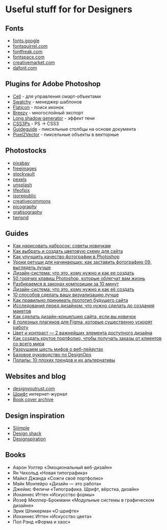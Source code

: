# Useful stuff for for Designers

## Fonts

- [fonts.google](https://fonts.google.com/)
- [fontsquirrel.com](https://www.fontsquirrel.com/)
- [fontfreak.com](https://www.fontfreak.com/)
- [fontspace.com](https://www.fontspace.com/)
- [creativemarket.com](https://creativemarket.com/)
- [dafont.com](https://www.dafont.com/)

## Plugins for Adobe Photoshop

- [Cell](http://cell.chrometaphore.com/) - для управления смарт-объектами
- [Swatchy](https://swatchy.github.io/) - менеджер шаблонов
- [Flaticon](https://www.flaticon.com/) - поиск иконок
- [Breezy](http://breeezyplugin.com/) - многослойный экспорт
- [Long shadow generator](http://lab.rayps.com/lsg2/) - эффект тени
- [CSS3Ps](http://css3ps.com/) - PS -> CSS3
- [Guideguide](https://guideguide.me/) - пиксельные столбцы на основе документа
- [Pixel2Vector](https://www.the-orange-box.com/) - пиксельные объекты в векторные

## Photostocks

- [pixabay](https://pixabay.com/ru/)
- [freeimages](https://ru.freeimages.com/)
- [stockvault](https://www.stockvault.net/)
- [pexels](https://www.pexels.com/)
- [unsplash](https://unsplash.com/)
- [lifeofpix](https://www.lifeofpix.com/)
- [isorepublic](https://isorepublic.com/)
- [creativecommons](https://search.creativecommons.org/)
- [picography](https://picography.co/)
- [gratisography](https://gratisography.com/)
- [twnsnd](https://nos.twnsnd.co/)

## Guides

- [Как нарисовать набросок: советы новичкам](https://skillbox.ru/media/design/kak_narisovat_nabrosok_sovety_novichkam/)
- [Как выбрать и создать цветовую схему для сайта](https://skillbox.ru/media/design/kak_vybrat_i_sozdat_tsvetovuyu_skhemu_dlya_sayta/)
- [Как улучшить качество фотографии в Photoshop](https://skillbox.ru/media/design/kak_uluchshit_kachestvo_fotografii_v_photoshop/)
- [Уроки ретуши для начинающих: как заставить фотографию 09. выглядеть лучше](https://skillbox.ru/media/design/razbiraemsya_v_zakonakh_kompozitsii_za_10_minut/)
- [Дизайн-система: что это, кому нужно и как ее создать](https://skillbox.ru/media/design/dizayn_sistema_chto_eto_komu_nuzhno_i_kak_eye_sozdat/)
- [50 горячих клавиш Photoshop, которые облегчат вам жизнь](https://skillbox.ru/media/design/50_goryachikh_klavish_photoshop/)
- [Разбираемся в законах композиции за 10 минут](https://skillbox.ru/media/design/razbiraemsya_v_zakonakh_kompozitsii_za_10_minut/)
- [Дизайн-система: что это, кому нужно и как её создать](https://skillbox.ru/media/design/razbiraemsya_v_zakonakh_kompozitsii_za_10_minut/)
- [10 способов сделать вашу визуализацию лучше](https://skillbox.ru/media/design/10_sposobov_sdelat_vashu_vizualizatsiyu_luchshe/)
- [Как правильно принимать прототип будущего сайта](https://blog.adn.agency/article/kak-pravilno-prinimat-prototip-budushchego-saita)
- [Исследования перед дизайном: что нужно сделать до создания макетов](https://skillbox.ru/media/design/issledovaniya_pered_dizaynom/)
- [Как сделать дизайн-концепцию сайта, если вы новичок](https://skillbox.ru/media/design/kak_sdelat_dizayn_kontseptsiyu_sayta_esli_vy_novichok/)
- [8 полезных плагинов для Figma, которые существенно ускорят работу](https://skillbox.ru/media/design/8_poleznykh_plaginov_dlya_figma/)
- [Цвет и контраст — 2 важнейших элемента доступного дизайна](http://blog.aic.ru/cvet-i-kontrast-2-vazhnejshix-elementa-dostupnogo-dizajna/)
- [Как создать крутое портфолио, чтобы получать заказы от клиентов со всего мира](https://skillbox.ru/media/design/kak_sozdat_krutoe_portfolio/)
- [Разрушаем шесть мифов о веб-лейаутах](http://blog.aic.ru/layouts-myth/)
- [Базовое руководство по DesignOps](http://blog.aic.ru/rukovodstvo-po-designops/)
- [Попапы: 10 плохих трендов и их альтернативы](http://blog.aic.ru/pop-apy-10-ploxix-trendov-i-ix-alternativy/)

## Websites and blog

- [designyoutrust.com](https://designyoutrust.com)
- [Шрифт](https://typejournal.ru) интернет-журнал
- [Book cover archive](http://bookcoverarchive.com/?roistat_visit=16672959)

## Design inspiration

- [Siiimple](https://siiimple.com)
- [Design shack](https://designshack.net/category/articles/critique-articles/?roistat_visit=16672959)
- [Designspiration](https://www.designspiration.com)


## Books

- Аарон Уолтер «Эмоциональный веб-дизайн»
- Ян Чихольд «Новая типографика»
- Майкл Джанда «Сожги своё портфолио»
- Майк Монтейро «Дизайн — это работа»
- Джеймс Феличи «Типографика. Шрифт, вёрстка, дизайн»
- Иоханнес Иттен «Искусство формы»
- Йозеф Мюллер-Брокманн «Модульные системы в графическом дизайне»
- Эрик Шпикерман «О шрифте»
- Иоханнес Иттен «Искусство цвета»
- Пол Рэнд «Форма и хаос»
